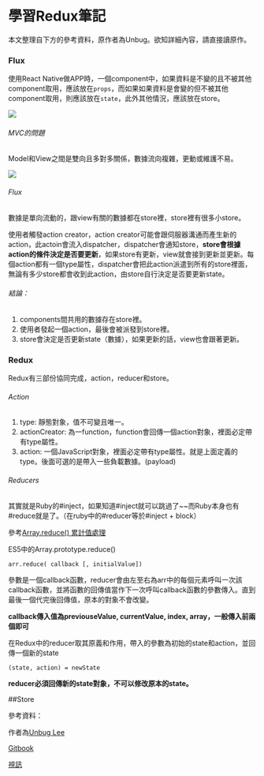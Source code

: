 # 學習Redux筆記

本文整理自下方的參考資料，原作者為Unbug。欲知詳細內容，請直接讀原作。

### Flux

使用React Native做APP時，一個component中，如果資料是不變的且不被其他component取用，應該放在`props`，而如果如果資料是會變的但不被其他component取用，則應該放在`state`，此外其他情況，應該放在store。

![](http://i.imgur.com/BLmJc0l.png)

###### MVC的問題

Model和View之間是雙向且多對多關係，數據流向複雜，更動或維護不易。

![](http://i.imgur.com/qN7gRWa.png)

###### Flux

數據是單向流動的，跟view有關的數據都在store裡，store裡有很多小store。

使用者觸發action creator，action creator可能會跟伺服器溝通而產生新的action，此actoin會流入dispatcher，dispatcher會通知store，****store會根據action的條件決定是否要更新****，如果store有更新，view就會接到更新並更新。每個action都有一個type屬性，dispatcher會把此action派遣到所有的store裡面，無論有多少store都會收到此action，由store自行決定是否要更新state。

###### 結論：

1. components間共用的數據存在store裡。
2. 使用者發起一個action，最後會被派發到store裡。
3. store會決定是否更新state（數據），如果更新的話，view也會跟著更新。

### Redux

Redux有三部份協同完成，action，reducer和store。

###### Action

1. type: 靜態對象，值不可變且唯一。
2. actionCreator: 為一function，function會回傳一個action對象，裡面必定帶有type屬性。
3. action: 一個JavaScript對象，裡面必定帶有type屬性。就是上面定義的type。後面可選的是帶入一些負載數據。\(payload\)

###### Reducers

其實就是Ruby的#inject，如果知道#inject就可以跳過了~~而Ruby本身也有#reduce就是了。（在ruby中的#reducer等於#inject + block）

參考[Array.reduce\(\) 累計值處理](http://www.victsao.com/blog/81-javascript/184-javascript-arr-reduce)

ES5中的Array.prototype.reduce\(\)

`arr.reduce( callback [, initialValue])`

參數是一個callback函數，reducer會由左至右為arr中的每個元素呼叫一次該callback函數，並將函數的回傳值當作下一次呼叫callback函數的參數傳入。直到最後一個代完後回傳值，原本的對象不會改變。

****callback傳入值為previouseValue, currentValue, index, array，一般傳入前兩個即可****

在Redux中的reducer取其原義和作用，帶入的參數為初始的state和action，並回傳一個新的state

`(state, action) = newState`

****reducer必須回傳新的state對象，不可以修改原本的state。****

##Store


參考資料：

作者為[Unbug Lee](https://github.com/unbug)

[Gitbook](https://unbug.gitbooks.io/react-native-training/content/4_architecture.html)

[視訊](https://www.youtube.com/watch?v=JlYwmoJyM34&list=PLC_rYRxEnwQGLQqrHR0aho33U6DCeJamC&index=4)

